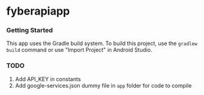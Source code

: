 # fyberapiapp

### Getting Started 

This app uses the Gradle build system. To build this project, use the `gradlew build` command or use "Import Project" in Android Studio.

### TODO

1. Add API_KEY in constants
2. Add google-services.json dummy file in `app` folder for code to compile
